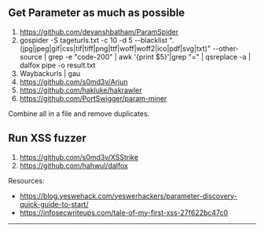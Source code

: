## Get Parameter as much as possible

1. https://github.com/devanshbatham/ParamSpider
2. gospider -S tageturls.txt -c 10 -d 5 --blacklist ".(jpg|jpeg|gif|css|tif|tiff|png|ttf|woff|woff2|ico|pdf|svg|txt)" --other-source | grep -e "code-200" | awk '{print $5}'|grep "=" | qsreplace -a | dalfox pipe -o result.txt
3. Waybackurls | gau
4. https://github.com/s0md3v/Arjun
5. https://github.com/hakluke/hakrawler
6. https://github.com/PortSwigger/param-miner

Combine all in a file and remove duplicates.

## Run XSS fuzzer
1. https://github.com/s0md3v/XSStrike
2. https://github.com/hahwul/dalfox


Resources:
- https://blog.yeswehack.com/yeswerhackers/parameter-discovery-quick-guide-to-start/
- https://infosecwriteups.com/tale-of-my-first-xss-27f622bc47c0
<hr>

